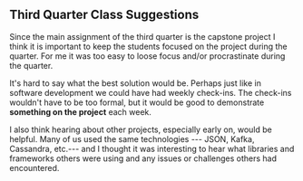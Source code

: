 ## Third Quarter Class Suggestions

Since the main assignment of the third quarter is the capstone project I think it
is important to keep the students focused on the project during the quarter.
For me it was too easy to loose focus and/or procrastinate during the quarter.

It's hard to say what the best solution would be.  Perhaps just like in software
development we could have had weekly check-ins.  The check-ins wouldn't have
to be too formal, but it would be good to demonstrate **something on the project**
each week.

I also think hearing about other projects, especially early on, would be
helpful.  Many of us used the same technologies --- JSON, Kafka, Cassandra,
etc.--- and I thought it was interesting to hear what libraries and
frameworks others were using and any issues or challenges others had encountered.